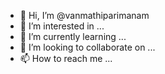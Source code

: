 - 👋 Hi, I’m @vanmathiparimanam
- 👀 I’m interested in ...
- 🌱 I’m currently learning ...
- 💞️ I’m looking to collaborate on ...
- 📫 How to reach me ...

<!---
vanmathiparimanam/vanmathiparimanam is a ✨ special ✨ repository because its `README.md` (this file) appears on your GitHub profile.
You can click the Preview link to take a look at your changes.
--->
